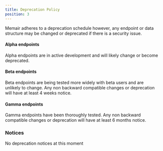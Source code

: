 ```yaml
---
title: Deprecation Policy
position: 3
---
```


Memair adheres to a deprecation schedule however, any endpoint or data structure may be changed or deprecated if there is a security issue.

#### Alpha endpoints
Alpha endpoints are in active development and will likely change or become deprecated.

#### Beta endpoints
Beta endpoints are being tested more widely with beta users and are unlikely to change. Any non backward compatible changes or deprecation will have at least 4 weeks notice.

#### Gamma endpoints
Gamma endpoints have been thoroughly tested. Any non backward compatible changes or deprecation will have at least 6 months notice.

### Notices

No deprecation notices at this moment
